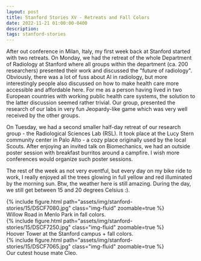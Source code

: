 ```yaml
---
layout: post
title: Stanford Stories XV - Retreats and Fall Colors
date: 2022-11-21 01:00:00-0400
description:
tags: stanford-stories
---
```


After out conference in Milan, Italy, my first week back at Stanford started
with two retreats.
On Monday, we had the retreat of the whole Department of Radiology at Stanford
where all groups within the department (ca. 200 researchers) presented their
work and discussed the "future of radiology".
Obviously, there was a lot of fuss about AI in radiology,
but more interestingly people also discussed on how to make health care more
accessible and affordable here.
For me as a person having lived in two European countries
with working public health care systems, the solution to the latter discussion
seemed rather trivial.
Our group, presented the research of our labs in very fun Jeopardy-like game
which was very well received by the other groups.

On Tuesday, we had a second smaller half-day retreat of our research group -
the Radiological Sciences Lab (RSL).
It took place at the Lucy Stern community center in Palo Alto - a cozy place
originally used by the local Scouts.
After enjoying an invited talk on Biomechanics, we had an outside poster session
with breakfast burritos around a campfire.
I wish more conferences would organize such poster sessions.

The rest of the week as not very eventful, but every day on my bike ride to
work, I really enjoyed all the trees glowing in full yellow and red illuminated
by the morning sun.
Btw, the weather here is still amazing.
During the day, we still get between 15 and 20 degrees Celsius :).

<div class="row mt-3">
    <div class="col-sm mt-3 mt-md-0">
        {% include figure.html path="assets/img/stanford-stories/15/DSCF7080.jpg" class="img-fluid" zoomable=true %}
    </div>
</div>
<div class="caption">
    Willow Road in Menlo Park in fall colors.
</div>
<div class="row mt-3">
    <div class="col-sm mt-3 mt-md-0">
        {% include figure.html path="assets/img/stanford-stories/15/DSCF7250.jpg" class="img-fluid" zoomable=true %}
    </div>
</div>
<div class="caption">
    Hoover Tower at the Stanford campus + fall colors.
</div>

<div class="row mt-3">
    <div class="col-sm mt-3 mt-md-0">
        {% include figure.html path="assets/img/stanford-stories/15/DSCF7065.jpg" class="img-fluid" zoomable=true %}
    </div>
</div>
<div class="caption">
    Our cutest house mate Cleo. 
</div>
